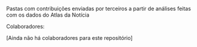 Pastas com contribuições enviadas por terceiros a partir de análises feitas com os dados do Atlas da Notícia

Colaboradores: 

[Ainda não há colaboradores para este repositório]
